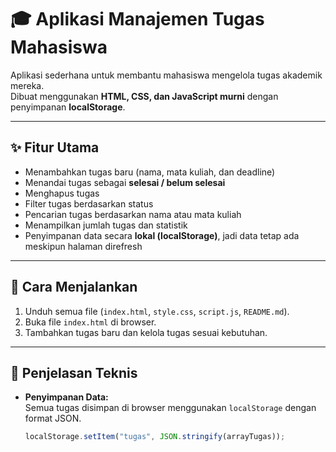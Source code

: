 # 🎓 Aplikasi Manajemen Tugas Mahasiswa

Aplikasi sederhana untuk membantu mahasiswa mengelola tugas akademik mereka.  
Dibuat menggunakan **HTML, CSS, dan JavaScript murni** dengan penyimpanan **localStorage**.

---

## ✨ Fitur Utama

- Menambahkan tugas baru (nama, mata kuliah, dan deadline)
- Menandai tugas sebagai **selesai / belum selesai**
- Menghapus tugas
- Filter tugas berdasarkan status
- Pencarian tugas berdasarkan nama atau mata kuliah
- Menampilkan jumlah tugas dan statistik
- Penyimpanan data secara **lokal (localStorage)**, jadi data tetap ada meskipun halaman direfresh

---

## 🧠 Cara Menjalankan

1. Unduh semua file (`index.html`, `style.css`, `script.js`, `README.md`).
2. Buka file `index.html` di browser.
3. Tambahkan tugas baru dan kelola tugas sesuai kebutuhan.

---

## 🧩 Penjelasan Teknis

- **Penyimpanan Data:**  
  Semua tugas disimpan di browser menggunakan `localStorage` dengan format JSON.
  ```js
  localStorage.setItem("tugas", JSON.stringify(arrayTugas));
  ```
